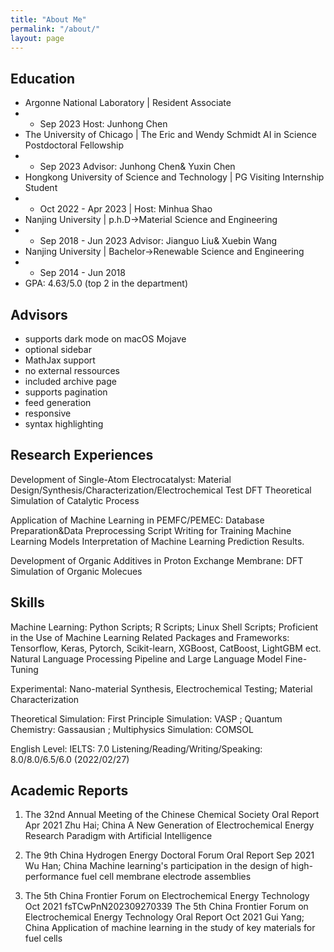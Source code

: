 ```yaml
---
title: "About Me"
permalink: "/about/"
layout: page
---
```


## Education

 - Argonne National Laboratory | Resident Associate
 -  - Sep 2023 Host: Junhong Chen
 - The University of Chicago | The Eric and Wendy Schmidt AI in Science Postdoctoral Fellowship
 -  - Sep 2023 Advisor: Junhong Chen& Yuxin Chen
 - Hongkong University of Science and Technology | PG Visiting Internship Student
 - -  Oct 2022 - Apr 2023 | Host: Minhua Shao
 - Nanjing University | p.h.D→Material Science and Engineering
 -  - Sep 2018 - Jun 2023 Advisor: Jianguo Liu& Xuebin Wang
 - Nanjing University | Bachelor→Renewable Science and Engineering
 -  - Sep 2014 - Jun 2018
 - GPA: 4.63/5.0 (top 2 in the department)

## Advisors

 - supports dark mode on macOS Mojave
 - optional sidebar
 - MathJax support
 - no external ressources
 - included archive page
 - supports pagination
 - feed generation
 - responsive
 - syntax highlighting

## Research Experiences

Development of Single-Atom Electrocatalyst:
Material Design/Synthesis/Characterization/Electrochemical Test
DFT Theoretical Simulation of Catalytic Process

Application of Machine Learning in PEMFC/PEMEC:
Database Preparation&Data Preprocessing
Script Writing for Training Machine Learning Models
Interpretation of Machine Learning Prediction Results.

Development of Organic Additives in Proton Exchange Membrane:
DFT Simulation of Organic Molecues

## Skills

Machine Learning:
Python Scripts; R Scripts; Linux Shell Scripts; Proficient in the Use of Machine Learning Related Packages and
Frameworks: Tensorflow, Keras, Pytorch, Scikit-learn, XGBoost, CatBoost, LightGBM ect.
Natural Language Processing Pipeline and Large Language Model Fine-Tuning

Experimental:
Nano-material Synthesis, Electrochemical Testing; Material Characterization

Theoretical Simulation:
First Principle Simulation: VASP ; Quantum Chemistry: Gassausian ; Multiphysics Simulation: COMSOL

English Level:
IELTS: 7.0 Listening/Reading/Writing/Speaking: 8.0/8.0/6.5/6.0 (2022/02/27)

## Academic Reports
1. The 32nd Annual Meeting of the Chinese Chemical Society
Oral Report
Apr 2021
Zhu Hai; China
A New Generation of Electrochemical Energy Research Paradigm with Artificial Intelligence

2. The 9th China Hydrogen Energy Doctoral Forum
Oral Report
Sep 2021
Wu Han; China
Machine learning's participation in the design of high-performance fuel cell membrane electrode assemblies

3. The 5th China Frontier Forum on Electrochemical Energy Technology Oct 2021
fsTCwPnN202309270339
The 5th China Frontier Forum on Electrochemical Energy Technology
Oral Report
Oct 2021
Gui Yang; China
Application of machine learning in the study of key materials for fuel cells

